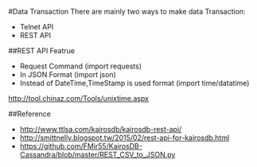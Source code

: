 #Data Transaction
 There are mainly two ways to make data Transaction:
  - Telnet API 
  - REST API
  
##REST API
 Featrue
 - Request Command (import requests)
 - In JSON Format (import json)
 - Instead of DateTime,TimeStamp is used format (import time/datatime)
 
 http://tool.chinaz.com/Tools/unixtime.aspx
 
##Reference
- http://www.ttlsa.com/kairosdb/kairosdb-rest-api/
- http://smittnelly.blogspot.tw/2015/02/rest-api-for-kairosdb.html
- https://github.com/FMir55/KairosDB-Cassandra/blob/master/REST_CSV_to_JSON.py
